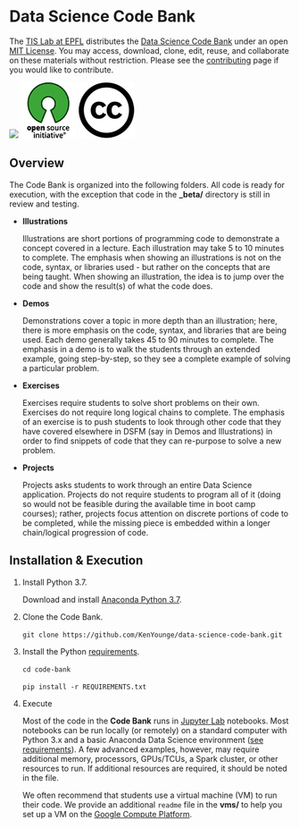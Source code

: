 # Data Science Code Bank  

The [TIS Lab at EPFL](https://tis.epfl.ch) distributes the [Data Science Code Bank](https://github.com/KenYounge/data-science-code-bank.git) under an open [MIT License](https://opensource.org/licenses/MIT). You may access, download, clone, edit, reuse, and collaborate on these materials without restriction. Please see the [contributing](CONTRIBUTING.md) page if you would like to contribute.  

![](/Users/younge/projects/data-science-code-bank/mit-license.png) ![Open Source Initiative](open-source.png)  ![Creative Commons](creative-commons.png)



## Overview

The Code Bank is organized into the following folders. All code is ready for execution, with the exception that code in the **_beta/** directory is still in review and testing.


   * __Illustrations__  

      Illustrations are short portions of programming code to demonstrate a concept covered in a lecture. Each illustration may take 5 to 10 minutes to complete. The emphasis when showing an illustrations is not on the code, syntax, or libraries used - but rather on the concepts that are being taught. When showing an illustration, the idea is to jump over the code and show the result(s) of what the code does.

   * __Demos__  

      Demonstrations cover a topic in more depth than an illustration; here, there is more emphasis on the code, syntax, and libraries that are being used. Each demo generally takes 45 to 90 minutes to complete. The emphasis in a demo is to walk the students through an extended example, going step-by-step, so they see a complete example of solving a particular problem.  

   * __Exercises__  

      Exercises require students to solve short problems on their own. Exercises do not require long logical chains to complete. The emphasis of an exercise is to push students to look through other code that they have covered elsewhere in DSFM (say in Demos and Illustrations) in order to find snippets of code that they can re-purpose to solve a new problem.

  * __Projects__  

      Projects asks students to work through an entire Data Science application. Projects do not require students to program all of it (doing so would not be feasible during the available time in boot camp courses); rather, projects focus attention on discrete portions of code to be completed, while the missing piece is embedded within a longer chain/logical progression of code. 

       


## Installation & Execution

1. Install Python 3.7.

    Download and install [Anaconda Python 3.7](https://www.anaconda.com/download/).

2. Clone the Code Bank.

    `git clone https://github.com/KenYounge/data-science-code-bank.git`
    
3. Install the Python [requirements](REQUIREMENTS.txt).

    `cd code-bank`
    
    `pip install -r REQUIREMENTS.txt`  

4. Execute

      Most of the code in the __Code Bank__ runs in [Jupyter Lab](https://jupyter.org/) notebooks. Most notebooks can be run locally (or remotely) on a standard computer with Python 3.x and a basic Anaconda Data Science environment ([see requirements](REQUIREMENTS.txt)). A few advanced examples, however, may require additional memory, processors, GPUs/TCUs, a Spark cluster, or other resources to run. If additional resources are required, it should be noted in the file. 

      We often recommend that students use a virtual machine (VM) to run their code. We provide an additional `readme` file in the __vms/__ to help you set up a VM on the [Google Compute Platform](https://cloud.google.com/).





